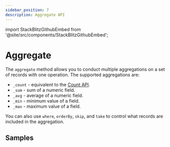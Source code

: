 ```yaml
---
sidebar_position: 7
description: Aggregate API
---
```


import StackBlitzGithubEmbed from '@site/src/components/StackBlitzGithubEmbed';

# Aggregate

The `aggregate` method allows you to conduct multiple aggregations on a set of records with one operation. The supported aggregations are:

- `_count` - equivalent to the [Count API](./count.md).
- `_sum` - sum of a numeric field.
- `_avg` - average of a numeric field.
- `_min` - minimum value of a field.
- `_max` - maximum value of a field.

You can also use `where`, `orderBy`, `skip`, and `take` to control what records are included in the aggregation.

## Samples

<StackBlitzGithubEmbed repoPath="zenstackhq/v3-doc-orm-aggregate" openFile="main.ts" startScript="generate,dev" />
